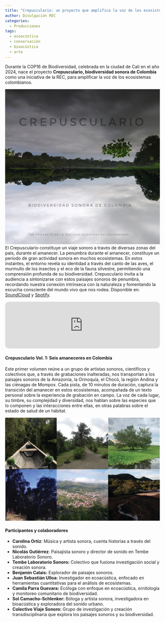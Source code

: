 ```yaml
---
title: "Crepusculario: un proyecto que amplifica la voz de los ecosistemas colombianos a través de la escucha de los paisajes sonoros"
author: Divulgación REC
categories:
  - Producciones
tags:
  - ecoacústica
  - conservación
  - bioacústica
  - arte
---
```


Durante la COP16 de Biodiversidad, celebrada en la ciudad de Cali en el año 2024, nace el proyecto **Crepusculario, biodiversidad sonora de Colombia** como una iniciativa de la REC, para amplificar la voz de los ecosistemas colombianos. 

![Portada Crepusculario](/assets/images/portada_crepusculario.jpeg)
El Crepusculario constituye un viaje sonoro a través de diversas zonas del país, durante el amanecer. La penumbra durante el amanecer, constituye un periodo de gran actividad sonora en muchos ecosistemas. En estos instantes, el entorno revela su identidad a través del canto de las aves, el murmullo de los insectos y el eco de la fauna silvestre, permitiendo una comprensión profunda de su biodiversidad. Crepusculario invita a la audiencia a sintonizarse con estos paisajes sonoros de penumbra, recordando nuestra conexión intrínseca con la naturaleza y fomentando la escucha consciente del mundo vivo que nos rodea. Disponible en: [SoundCloud](soundcloud.com/colectivoviajesonoro) y [Spotify](https://open.spotify.com/show/6if6tzlPSLMkmmCLkAwJXH?si=d52f820bf29449e0).

<iframe style="border-radius:12px" src="https://open.spotify.com/embed/show/6if6tzlPSLMkmmCLkAwJXH?utm_source=generator" width="100%" height="152" frameBorder="0" allowfullscreen="" allow="autoplay; clipboard-write; encrypted-media; fullscreen; picture-in-picture" loading="lazy"></iframe>


#### Crepusculario Vol. 1: Seis amaneceres en Colombia
Este primer volumen reúne a un grupo de artistas sonoros, científicos y colectivos que, a través de grabaciones inalteradas, nos transportan a los paisajes sonoros de la Amazonía, la Orinoquía, el Chocó, la región Andina y las ciénagas de Mompox. Cada pista, de 10 minutos de duración, captura la transición del amanecer en estos ecosistemas, acompañada de un texto personal sobre la experiencia de grabación en campo. La voz de cada lugar, su timbre, su complejidad y diversidad, nos hablan sobre las especies que lo componen y las interacciones entre ellas, en otras palabras sobre el estado de salud de un hábitat.

![Portada Crepusculario](/assets/images/paisajes_amaneceres_crepusculario.jpg)

#### Participantes y colaboradores
* **Carolina Ortíz**: Música y artista sonora, cuenta historias a través del sonido.
* **Nicolás Gutiérrez**: Paisajista sonoro y director de sonido en Tembe Laboratorio Sonoro.
* **Tembe Laboratorio Sonoro:** Colectivo que fusiona investigación social y creación sonora.
* **Benjamin Calais:** Explorador de paisajes sonoros.
* **Juan Sebastián Ulloa:** Investigador en ecoacústica, enfocado en herramientas cuantitativas para el análisis de ecosistemas.
* **Camila Parra Guevara:** Ecóloga con enfoque en ecoacústica, ornitología y monitoreo comunitario de biodiversidad.
* **Sol Camacho-Schlenker:** Bóloga y artista sonora, investigadora en bioacústica y exploradora del sonido urbano.
* **Colectivo Viaje Sonoro:** Grupo de investigación y creación transdisciplinaria que explora los paisajes sonoros y su biodiversidad.
